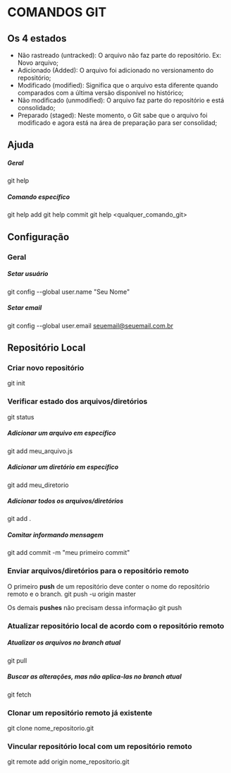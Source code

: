# COMANDOS GIT

## Os 4 estados
* Não rastreado (untracked): O arquivo não faz parte do repositório. Ex: Novo arquivo;
* Adicionado (Added): O arquivo foi adicionado no versionamento do repositório;
* Modificado (modified): Significa que o arquivo esta diferente quando comparados com a última versão disponível no histórico;
* Não modificado (unmodified): O arquivo faz parte do repositório e está consolidado;
* Preparado (staged): Neste momento, o Git sabe que o arquivo foi modificado e agora está na área de preparação para ser consolidad;

## Ajuda

##### Geral
git help
	
##### Comando específico
git help add
git help commit
git help <qualquer_comando_git>

## Configuração

### Geral

##### Setar usuário
git config --global user.name "Seu Nome"

##### Setar email
git config --global user.email seuemail@seuemail.com.br

## Repositório Local

### Criar novo repositório
git init

### Verificar estado dos arquivos/diretórios
git status

##### Adicionar um arquivo em específico
git add meu_arquivo.js

##### Adicionar um diretório em específico
git add meu_diretorio

##### Adicionar todos os arquivos/diretórios
git add .

##### Comitar informando mensagem
git add commit -m "meu primeiro commit"

### Enviar arquivos/diretórios para o repositório remoto

O primeiro **push** de um repositório deve conter o nome do repositório remoto e o branch.
git push -u origin master
	
Os demais **pushes** não precisam dessa informação
git push
	

### Atualizar repositório local de acordo com o repositório remoto

##### Atualizar os arquivos no branch atual
git pull
	
##### Buscar as alterações, mas não aplica-las no branch atual
git fetch
	
### Clonar um repositório remoto já existente
git clone nome_repositorio.git

### Vincular repositório local com um repositório remoto
git remote add origin nome_repositorio.git